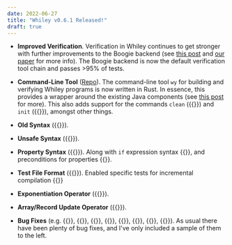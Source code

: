 ```yaml
---
date: 2022-06-27
title: "Whiley v0.6.1 Released!"
draft: true
---
```


* **Improved Verification**.  Verification in Whiley continues to get stronger with further improvements to the Boogie backend (see [this post](https://whileydave.com/2022/05/31/whiley-gets-rusty/) and [our paper](https://whileydave.com/publications/pug22_jar/) for more info).  The Boogie backend is now the default verification tool chain and passes >95% of tests.

* **Command-Line Tool** ([Repo](https://github.com/Whiley/WhileyBuildTool)).  The command-line tool `wy` for building and verifying Whiley programs is now written in Rust.  In essence, this provides a wrapper around the existing Java components (see [this post](https://whileydave.com/2022/05/31/whiley-gets-rusty/) for more).  This also adds support for the commands `clean` ({{<issue id="1092">}}) and `init` ({{<issue id="26" repo="WhileyBuildTool">}}), amongst other things.

* **Old Syntax** ({{<issue id="1096">}}).

* **Unsafe Syntax** ({{<issue id="1093">}}).

* **Property Syntax** ({{<issue id="1102">}}).  Along with `if` expression syntax {{<issue id="1151">}}, and preconditions for properties {{<issue id="1157">}}.

* **Test File Format** ({{<issue id="978">}}).  Enabled specific tests for incremental compilation {{<issue id="1149">}}

* **Exponentiation Operator** ({{<issue id="1124">}}).

* **Array/Record Update Operator** ({{<issue id="1129">}}).

* **Bug Fixes** (e.g. {{<issue id="1132">}}, {{<issue id="1142">}}, {{<issue id="1128">}}, {{<issue id="1120">}}, {{<issue id="1103">}}, {{<issue id="1101">}}, {{<issue id="1097">}}, {{<issue id="1098">}}).  As usual there have been plenty of bug fixes, and I've only included a sample of them to the left.

